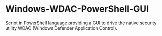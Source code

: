 # Windows-WDAC-PowerShell-GUI
Script in PowerShell language providing a GUI to drive the native security utility WDAC (Windows Defender Application Control).

